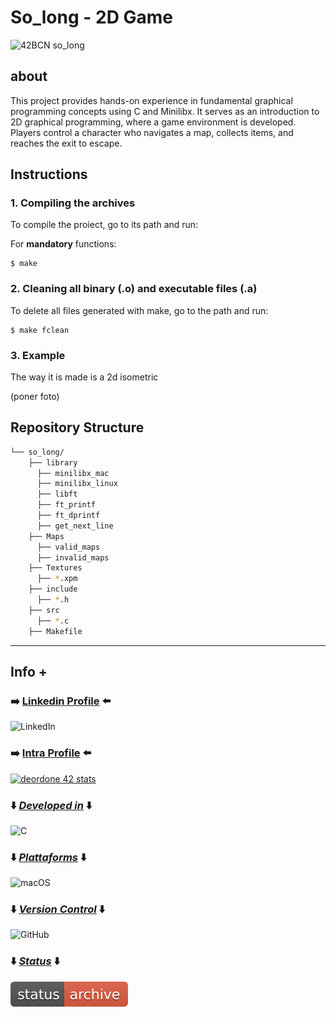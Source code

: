 # So_long - 2D Game

![42BCN so_long](https://github.com/Droied4/So_long/assets/69441843/8ea1addf-a6f4-4349-8991-85a5588afc09)

## about

This project provides hands-on experience in fundamental graphical programming concepts using C and Minilibx. It serves as an introduction to 2D graphical programming, where a game environment is developed. Players control a character who navigates a map, collects items, and reaches the exit to escape.

## Instructions

### 1. Compiling the archives

To compile the proiect, go to its path and run:

For __mandatory__ functions:
```
$ make
```
### 2. Cleaning all binary (.o) and executable files (.a)

To delete all files generated with make, go to the path and run:
```
$ make fclean
```

### 3. Example

The way it is made is a 2d isometric

(poner foto)

## Repository Structure

```sh
└── so_long/
    ├── library
      ├── minilibx_mac
      ├── minilibx_linux
      ├── libft
      ├── ft_printf
      ├── ft_dprintf
      ├── get_next_line
    ├── Maps
      ├── valid_maps
      ├── invalid_maps
    ├── Textures
      ├── *.xpm
    ├── include
      ├── *.h
    ├── src
      ├── *.c
    ├── Makefile
```

---


## Info +

### ➡️ [Linkedin Profile](https://www.linkedin.com/in/droied/) ⬅️
![LinkedIn](https://img.shields.io/badge/linkedin-%230077B5.svg?style=for-the-badge&logo=linkedin&logoColor=white)
### ➡️ [Intra Profile](https://profile.intra.42.fr/users/deordone) ⬅️
[![deordone 42 stats](https://badge.mediaplus.ma/DarkBlue/deordone)](https://github.com/oakoudad/badge42)
### ⬇️ [_Developed in_](nothing) ⬇️
![C](https://img.shields.io/badge/c-%2300599C.svg?style=for-the-badge&logo=c&logoColor=white) 
### ⬇️ [_Plattaforms_](nothing) ⬇️
![macOS](https://img.shields.io/badge/mac%20os-000000?style=for-the-badge&logo=macos&logoColor=F0F0F0)
### ⬇️ [_Version Control_](nothing) ⬇️
![GitHub](https://img.shields.io/badge/github-%23121011.svg?style=for-the-badge&logo=github&logoColor=white)
### ⬇️ [_Status_](nothing) ⬇️
[![archive](https://github.com/GIScience/badges/raw/master/status/archive.svg)](https://github.com/GIScience/badges#archive)
